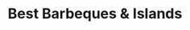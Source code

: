 ---
title: "Best Barbeques & Islands"
url: /scottsdale/best-barbeques-and-islands/
shop: outdoor
---